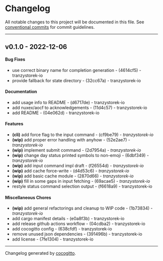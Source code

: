 # Changelog
All notable changes to this project will be documented in this file. See [conventional commits](https://www.conventionalcommits.org/) for commit guidelines.

- - -
## v0.1.0 - 2022-12-06
#### Bug Fixes
- use correct binary name for completion generation - (4614cf5) - tranzystorek-io
- provide fallback for state directory - (32cc67a) - tranzystorek-io
#### Documentation
- add usage info to README - (d6717de) - tranzystorek-io
- add nuxex/aocf to acknowledgements - (11d4c57) - tranzystorek-io
- add README - (04e062d) - tranzystorek-io
#### Features
- **(cli)** add force flag to the input command - (cf9be79) - *tranzystorek-io*
- **(wip)** add proper error handling with anyhow - (52e2ae7) - *tranzystorek-io*
- **(wip)** implement submit command - (2d7954a) - *tranzystorek-io*
- **(wip)** change day status printed symbols to non-emoji - (6dbf349) - *tranzystorek-io*
- **(wip)** add input command impl draft - (f26554d) - *tranzystorek-io*
- **(wip)** add cache force-write - (d4d53c6) - *tranzystorek-io*
- **(wip)** add basic cache module - (2870d66) - *tranzystorek-io*
- **(wip)** fill in some gaps in input fetching - (69acae5) - *tranzystorek-io*
- restyle status command selection output - (f6618a9) - tranzystorek-io
#### Miscellaneous Chores
- **(wip)** add general refactorings and cleanup to WIP code - (1b73834) - *tranzystorek-io*
- add cargo manifest details - (e0a8f3b) - tranzystorek-io
- add release github actions workflow - (04cdba2) - tranzystorek-io
- add cocogitto config - (638cfdf) - tranzystorek-io
- remove unused json dependencies - (391496b) - tranzystorek-io
- add license - (7fe1304) - tranzystorek-io

- - -

Changelog generated by [cocogitto](https://github.com/cocogitto/cocogitto).